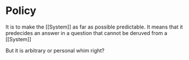 # Policy
It is to make the [[System]] as far as possible predictable. It means that it predecides an answer in a question that cannot be deruved from a [[System]]

But it is arbitrary or personal whim right? 

